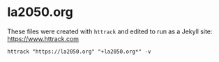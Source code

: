 # la2050.org

These files were created with `httrack` and edited to run as a Jekyll site:
https://www.httrack.com

```
httrack "https://la2050.org" "+la2050.org*" -v
```
